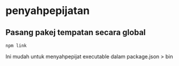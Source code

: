 # penyahpepijatan

## Pasang pakej tempatan secara global

`npm link`

Ini mudah untuk menyahpepijat executable dalam package.json > bin